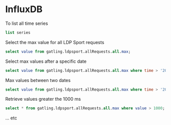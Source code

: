 InfluxDB
========

To list all time series

```sql
list series
```

Select the max value for all LDP Sport requests
```sql
select value from gatling.ldpsport.allRequests.all.max;
```

Select max values after a specific date
```sql
select value from gatling.ldpsport.allRequests.all.max where time > '2015-03-18'
```

Max values between two dates
```sql
select value from gatling.ldpsport.allRequests.all.max where time > '2015-03-18' and time < '2015-03-20'
```

Retrieve values greater the 1000 ms
```sql
select * from gatling.ldpsport.allRequests.all.max where value > 1000;
```

... etc
